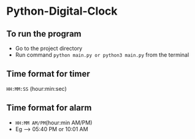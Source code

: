 # Python-Digital-Clock

## To run the program
* Go to the project directory
* Run command `python main.py or python3 main.py` from the terminal

## Time format for timer
`HH:MM:SS` (hour:min:sec)

## Time format for alarm
* `HH:MM AM/PM`(hour:min AM/PM)
* Eg --> 05:40 PM or 10:01 AM
